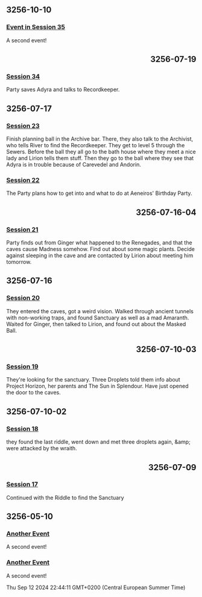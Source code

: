 <div class="timeline"><div class="timeline-container timeline-left"><h2>3256-10-10</h2><div class="timeline-event-list" style="display: block"><div class="timeline-card orange"><article><h3><a class="internal-link" href="/Sessions/Session 35.md">Event in Session 35</a></h3></article><p> 
A second event! 
</p></div></div></div><div class="timeline-container timeline-right"><h2 style="text-align: right;">3256-07-19</h2><div class="timeline-event-list" style="display: block"><div class="timeline-card orange"><article><h3><a class="internal-link" href="/Sessions/Done/Session 24.md">Session 34</a></h3></article><p> 
Party saves Adyra and talks to Recordkeeper.
</p></div></div></div><div class="timeline-container timeline-left"><h2>3256-07-17</h2><div class="timeline-event-list" style="display: block"><div class="timeline-card orange"><article><h3><a class="internal-link" href="/Sessions/Done/Session 23.md">Session 23</a></h3></article><p> 
Finish planning ball in the Archive bar. There, they also talk to the Archivist, who tells River to find the Recordkeeper. They get to level 5 through the Sewers. Before the ball they all go to the bath house where they meet a nice lady and Lirion tells them stuff. Then they go to the ball where they see that Adyra is in trouble because of Carevedel and Andorin. 
</p></div><div class="timeline-card orange"><div class="thumb" style="background-image: url(app://558de74f13bf7b8c5bb1ee3333104c846ff3/home/mango/OneDrive/OBSIDIAN/HARBINGERS%20-%20AETHER%20REIGN/Images/Characters/Lirion2.png?1686822562030);"></div><article><h3><a class="internal-link" href="/Sessions/Done/Session 22.md">Session 22</a></h3></article><p> 
The Party plans how to get into and what to do at Aeneiros' Birthday Party.
</p></div></div></div><div class="timeline-container timeline-right"><h2 style="text-align: right;">3256-07-16-04</h2><div class="timeline-event-list" style="display: block"><div class="timeline-card orange"><article><h3><a class="internal-link" href="/Sessions/Done/Session 21.md">Session 21</a></h3></article><p> 
Party finds out from Ginger what happened to the Renegades, and that the caves cause Madness somehow. Find out about some magic plants. Decide against sleeping in the cave and are contacted by Lirion about meeting him tomorrow.
</p></div></div></div><div class="timeline-container timeline-left"><h2>3256-07-16</h2><div class="timeline-event-list" style="display: block"><div class="timeline-card orange"><article><h3><a class="internal-link" href="/Sessions/Done/Session 20.md">Session 20</a></h3></article><p> 
	They entered the caves, got a weird vision. Walked through ancient tunnels with non-working traps, and found Sanctuary as well as a mad Amaranth. Waited for Ginger, then talked to Lirion, and found out about the Masked Ball.
</p></div></div></div><div class="timeline-container timeline-right"><h2 style="text-align: right;">3256-07-10-03</h2><div class="timeline-event-list" style="display: block"><div class="timeline-card orange"><article><h3><a class="internal-link" href="/Sessions/Done/Session 19.md">Session 19</a></h3></article><p> 
	They're looking for the sanctuary. Three Droplets told them info about Project Horizon, her parents and The Sun in Splendour. Have just opened the door to the caves.
</p></div></div></div><div class="timeline-container timeline-left"><h2>3256-07-10-02</h2><div class="timeline-event-list" style="display: block"><div class="timeline-card orange"><article><h3><a class="internal-link" href="/Sessions/Done/Session 18.md">Session 18</a></h3></article><p> 
they found the last riddle, went down and met three droplets again, &amp;amp; were attacked by the wraith.
</p></div></div></div><div class="timeline-container timeline-right"><h2 style="text-align: right;">3256-07-09</h2><div class="timeline-event-list" style="display: block"><div class="timeline-card orange"><article><h3><a class="internal-link" href="/Sessions/Done/Session 17.md">Session 17</a></h3></article><p> 
Continued with the Riddle to find the Sanctuary
</p></div></div></div><div class="timeline-container timeline-left"><h2>3256-05-10</h2><div class="timeline-event-list" style="display: block"><div class="timeline-card orange"><div class="thumb" style="background-image: url(app://558de74f13bf7b8c5bb1ee3333104c846ff3/home/mango/OneDrive/OBSIDIAN/HARBINGERS%20-%20AETHER%20REIGN/Images/Characters/Lirion2.png?1686822562030);"></div><article><h3><a class="internal-link" href="/Templates/Session Log.md">Another Event</a></h3></article><p> 
A second event! 
</p></div><div class="timeline-card orange"><div class="thumb" style="background-image: url(app://558de74f13bf7b8c5bb1ee3333104c846ff3/home/mango/OneDrive/OBSIDIAN/HARBINGERS%20-%20AETHER%20REIGN/Images/Characters/Lirion2.png?1686822562030);"></div><article><h3><a class="internal-link" href="/Sessions/Done/Session 34.md">Another Event</a></h3></article><p> 
A second event! 
</p></div></div></div></div><div class="timeline-rendered">Thu Sep 12 2024 22:44:11 GMT+0200 (Central European Summer Time)</div>
